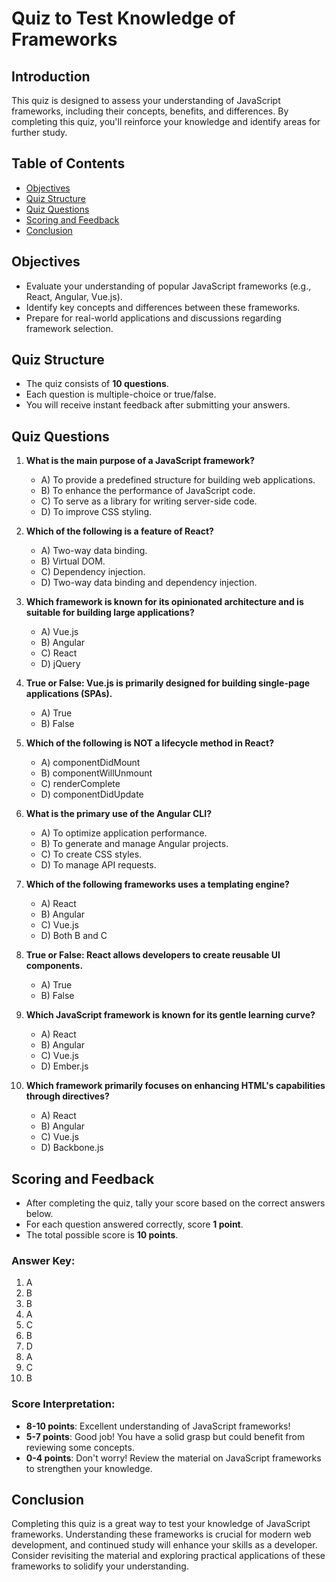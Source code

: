 # Quiz to Test Knowledge of Frameworks

## Introduction

This quiz is designed to assess your understanding of JavaScript frameworks, including their concepts, benefits, and differences. By completing this quiz, you'll reinforce your knowledge and identify areas for further study.

## Table of Contents

- [Objectives](#objectives)
- [Quiz Structure](#quiz-structure)
- [Quiz Questions](#quiz-questions)
- [Scoring and Feedback](#scoring-and-feedback)
- [Conclusion](#conclusion)

## Objectives

- Evaluate your understanding of popular JavaScript frameworks (e.g., React, Angular, Vue.js).
- Identify key concepts and differences between these frameworks.
- Prepare for real-world applications and discussions regarding framework selection.

## Quiz Structure

- The quiz consists of **10 questions**.
- Each question is multiple-choice or true/false.
- You will receive instant feedback after submitting your answers.

## Quiz Questions

1. **What is the main purpose of a JavaScript framework?**
   - A) To provide a predefined structure for building web applications.
   - B) To enhance the performance of JavaScript code.
   - C) To serve as a library for writing server-side code.
   - D) To improve CSS styling.

2. **Which of the following is a feature of React?**
   - A) Two-way data binding.
   - B) Virtual DOM.
   - C) Dependency injection.
   - D) Two-way data binding and dependency injection.

3. **Which framework is known for its opinionated architecture and is suitable for building large applications?**
   - A) Vue.js
   - B) Angular
   - C) React
   - D) jQuery

4. **True or False: Vue.js is primarily designed for building single-page applications (SPAs).**
   - A) True
   - B) False

5. **Which of the following is NOT a lifecycle method in React?**
   - A) componentDidMount
   - B) componentWillUnmount
   - C) renderComplete
   - D) componentDidUpdate

6. **What is the primary use of the Angular CLI?**
   - A) To optimize application performance.
   - B) To generate and manage Angular projects.
   - C) To create CSS styles.
   - D) To manage API requests.

7. **Which of the following frameworks uses a templating engine?**
   - A) React
   - B) Angular
   - C) Vue.js
   - D) Both B and C

8. **True or False: React allows developers to create reusable UI components.**
   - A) True
   - B) False

9. **Which JavaScript framework is known for its gentle learning curve?**
   - A) React
   - B) Angular
   - C) Vue.js
   - D) Ember.js

10. **Which framework primarily focuses on enhancing HTML's capabilities through directives?**
    - A) React
    - B) Angular
    - C) Vue.js
    - D) Backbone.js

## Scoring and Feedback

- After completing the quiz, tally your score based on the correct answers below.
- For each question answered correctly, score **1 point**.
- The total possible score is **10 points**.

### Answer Key:
1. A
2. B
3. B
4. A
5. C
6. B
7. D
8. A
9. C
10. B

### Score Interpretation:
- **8-10 points**: Excellent understanding of JavaScript frameworks!
- **5-7 points**: Good job! You have a solid grasp but could benefit from reviewing some concepts.
- **0-4 points**: Don't worry! Review the material on JavaScript frameworks to strengthen your knowledge.

## Conclusion

Completing this quiz is a great way to test your knowledge of JavaScript frameworks. Understanding these frameworks is crucial for modern web development, and continued study will enhance your skills as a developer. Consider revisiting the material and exploring practical applications of these frameworks to solidify your understanding.
